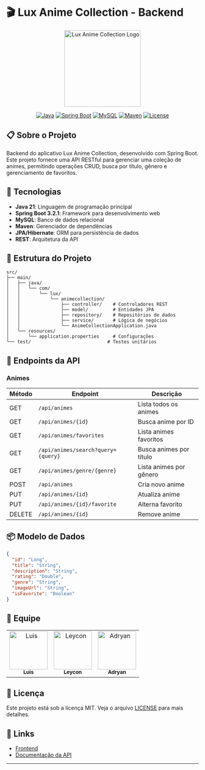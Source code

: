 # 🎬 Lux Anime Collection - Backend

<div align="center">
  <img src="https://raw.githubusercontent.com/danilex21/Lux.front-end-expo/main/assets/icon.png" alt="Lux Anime Collection Logo" width="200"/>
  
  [![Java](https://img.shields.io/badge/Java-21-orange.svg)](https://www.java.com)
  [![Spring Boot](https://img.shields.io/badge/Spring%20Boot-3.2.1-brightgreen.svg)](https://spring.io/projects/spring-boot)
  [![MySQL](https://img.shields.io/badge/MySQL-8.0-blue.svg)](https://www.mysql.com)
  [![Maven](https://img.shields.io/badge/Maven-3.9-red.svg)](https://maven.apache.org)
  [![License](https://img.shields.io/badge/License-MIT-yellow.svg)](LICENSE)
</div>

## 📋 Sobre o Projeto

Backend do aplicativo Lux Anime Collection, desenvolvido com Spring Boot. Este projeto fornece uma API RESTful para gerenciar uma coleção de animes, permitindo operações CRUD, busca por título, gênero e gerenciamento de favoritos.

## 🚀 Tecnologias

- **Java 21**: Linguagem de programação principal
- **Spring Boot 3.2.1**: Framework para desenvolvimento web
- **MySQL**: Banco de dados relacional
- **Maven**: Gerenciador de dependências
- **JPA/Hibernate**: ORM para persistência de dados
- **REST**: Arquitetura da API

## 📁 Estrutura do Projeto

```
src/
├── main/
│   ├── java/
│   │   └── com/
│   │       └── lux/
│   │           └── animecollection/
│   │               ├── controller/    # Controladores REST
│   │               ├── model/         # Entidades JPA
│   │               ├── repository/    # Repositórios de dados
│   │               ├── service/       # Lógica de negócios
│   │               └── AnimeCollectionApplication.java
│   └── resources/
│       └── application.properties     # Configurações
└── test/                            # Testes unitários
```

## 📡 Endpoints da API

### Animes
| Método | Endpoint | Descrição |
|--------|----------|-----------|
| GET | `/api/animes` | Lista todos os animes |
| GET | `/api/animes/{id}` | Busca anime por ID |
| GET | `/api/animes/favorites` | Lista animes favoritos |
| GET | `/api/animes/search?query={query}` | Busca animes por título |
| GET | `/api/animes/genre/{genre}` | Lista animes por gênero |
| POST | `/api/animes` | Cria novo anime |
| PUT | `/api/animes/{id}` | Atualiza anime |
| PUT | `/api/animes/{id}/favorite` | Alterna favorito |
| DELETE | `/api/animes/{id}` | Remove anime |

## 📦 Modelo de Dados

```json
{
  "id": "Long",
  "title": "String",
  "description": "String",
  "rating": "Double",
  "genre": "String",
  "imageUrl": "String",
  "isFavorite": "Boolean"
}
```

## 👥 Equipe

<div align="center">
  <table>
    <tr>
      <td align="center">
        <a href="https://github.com/xyms6">
          <img src="https://github.com/xyms6.png" width="100px;" alt="Luis"/>
          <br />
          <sub><b>Luis</b></sub>
        </a>
      </td>
      <td align="center">
        <a href="https://github.com/Leycon05">
          <img src="https://github.com/Leycon05.png" width="100px;" alt="Leycon"/>
          <br />
          <sub><b>Leycon</b></sub>
        </a>
      </td>
      <td align="center">
        <a href="https://github.com/AdryanSousa7">
          <img src="https://github.com/AdryanSousa7.png" width="100px;" alt="Adryan"/>
          <br />
          <sub><b>Adryan</b></sub>
        </a>
      </td>
    </tr>
  </table>
</div>

## 📝 Licença

Este projeto está sob a licença MIT. Veja o arquivo [LICENSE](LICENSE) para mais detalhes.

## 🔗 Links

- [Frontend](https://github.com/danilex21/Lux.front-end-expo)
- [Documentação da API](https://anime-collection-nf6r.onrender.com/swagger-ui.html)

---

